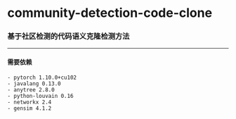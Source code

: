 # community-detection-code-clone
### 基于社区检测的代码语义克隆检测方法
***
#### 需要依赖
    - pytorch 1.10.0+cu102
    - javalang 0.13.0
    - anytree 2.8.0
    - python-louvain 0.16
    - networkx 2.4
    - gensim 4.1.2
